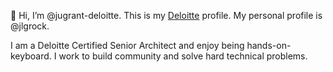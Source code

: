 👋 Hi, I’m @jugrant-deloitte.  This is my [Deloitte](https://www.deloitte.com) profile.  My personal profile is @jlgrock.  

I am a Deloitte Certified Senior Architect and enjoy being hands-on-keyboard.  I work to build community and solve hard technical problems.

<!---
jugrant-deloitte/jugrant-deloitte is a ✨ special ✨ repository because its `README.md` (this file) appears on your GitHub profile.
You can click the Preview link to take a look at your changes.
--->
